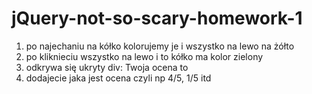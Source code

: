 # jQuery-not-so-scary-homework-1

1. po najechaniu na kółko kolorujemy je i wszystko na lewo na żółto
2. po kliknieciu wszystko na lewo i to kółko ma kolor zielony
3. odkrywa się ukryty div: Twoja ocena to
4. dodajecie jaka jest ocena czyli np 4/5, 1/5 itd

